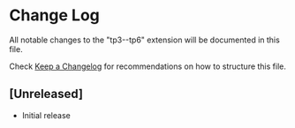 # Change Log

All notable changes to the "tp3--tp6" extension will be documented in this file.

Check [Keep a Changelog](http://keepachangelog.com/) for recommendations on how to structure this file.

## [Unreleased]

- Initial release